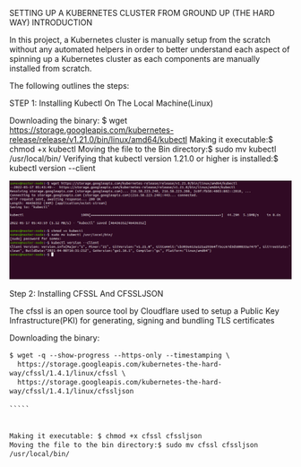 SETTING UP A KUBERNETES CLUSTER FROM GROUND UP (THE HARD WAY)
INTRODUCTION

In this project, a Kubernetes cluster is manually setup from the scratch without any automated helpers in order to better understand each aspect of spinning up a Kubernetes cluster as each components are manually installed from scratch.

The following outlines the steps:

STEP 1: Installing Kubectl On The Local Machine(Linux)

Downloading the binary: $ wget https://storage.googleapis.com/kubernetes-release/release/v1.21.0/bin/linux/amd64/kubectl
Making it executable:$ chmod +x kubectl
Moving the file to the Bin directory:$ sudo mv kubectl /usr/local/bin/
Verifying that kubectl version 1.21.0 or higher is installed:$ kubectl version --client

![alt text](./1.png)

Step 2: Installing CFSSL And CFSSLJSON

The cfssl is an open source tool by Cloudflare used to setup a Public Key Infrastructure(PKI) for generating, signing and bundling TLS certificates

Downloading the binary:

``````
$ wget -q --show-progress --https-only --timestamping \
  https://storage.googleapis.com/kubernetes-the-hard-way/cfssl/1.4.1/linux/cfssl \
  https://storage.googleapis.com/kubernetes-the-hard-way/cfssl/1.4.1/linux/cfssljson

`````


Making it executable: $ chmod +x cfssl cfssljson
Moving the file to the bin directory:$ sudo mv cfssl cfssljson /usr/local/bin/